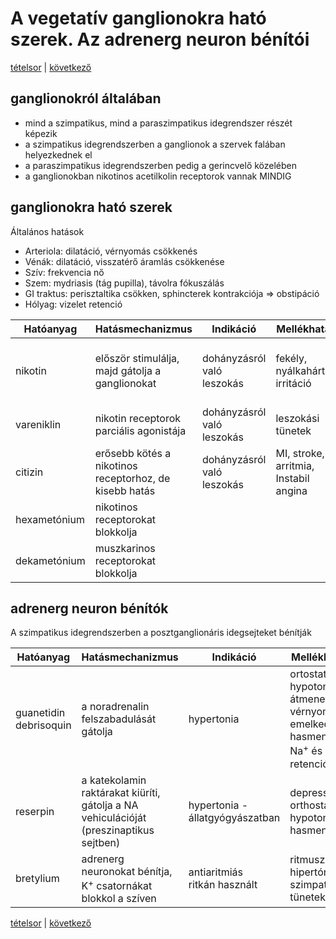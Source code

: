 # A vegetatív ganglionokra ható szerek. Az adrenerg neuron bénítói

[tételsor](0.%20Hattan%20ea%20kidolgozás%20-%20Németh%20Boldizsár.md) | [következő](2.%20Paraszimpatomimetikumok-I.%20Direkt%20hatású%20szerek.md)

## ganglionokról általában

- mind a szimpatikus, mind a paraszimpatikus idegrendszer részét képezik
- a szimpatikus idegrendszerben a ganglionok a szervek falában helyezkednek el
- a paraszimpatikus idegrendszerben pedig a gerincvelő közelében
- a ganglionokban nikotinos acetilkolin receptorok vannak MINDIG

## ganglionokra ható szerek

Általános hatások

- Arteriola: dilatáció, vérnyomás csökkenés
- Vénák: dilatáció, visszatérő áramlás csökkenése
- Szív: frekvencia nő
- Szem: mydriasis (tág pupilla), távolra fókuszálás
- GI traktus: perisztaltika csökken, sphincterek kontrakciója ⇒ obstipáció
- Hólyag: vizelet retenció

Hatóanyag | Hatásmechanizmus | Indikáció | Mellékhatás | Kontraindikáció
--- | --- | --- | --- | ---
nikotin | először stimulálja, majd gátolja a ganglionokat | dohányzásról való leszokás | fekély, nyálkahártya irritáció | szájszárazság, székrekedés, ingerlékenység, étvágy növekedés | terhesség, szoptatás, gyermekek, fekély
vareniklin | nikotin receptorok parciális agonistája | dohányzásról való leszokás | leszokási tünetek
citizin | erősebb kötés a nikotinos receptorhoz, de kisebb hatás | dohányzásról való leszokás | MI, stroke, arritmia, Instabil angina
hexametónium | nikotinos receptorokat blokkolja
dekametónium | muszkarinos receptorokat blokkolja

## adrenerg neuron bénítók

A szimpatikus idegrendszerben a posztganglionáris idegsejteket bénítják

Hatóanyag | Hatásmechanizmus | Indikáció | Mellékhatás
--- | --- | --- | ---
guanetidin<br>debrisoquin | a noradrenalin felszabadulását gátolja | hypertonia | ortostatikus hypotonia, átmeneti vérnyomás emelkedés, hasmenés, Na<sup>+</sup> és víz retenció
reserpin | a katekolamin raktárakat kiüríti, gátolja a NA vehiculációját (preszinaptikus sejtben) | hypertonia - állatgyógyászatban | depresszió, orthostatikus hypotonia, hasmenés
bretylium | adrenerg neuronokat bénítja, K<sup>+</sup> csatornákat blokkol a szíven | antiaritmiás<br>ritkán használt | ritmuszavar, hipertónia, szimpatikus tünetek

[tételsor](0.%20Hattan%20ea%20kidolgozás%20-%20Németh%20Boldizsár.md) | [következő](2.%20Paraszimpatomimetikumok-I.%20Direkt%20hatású%20szerek.md)
